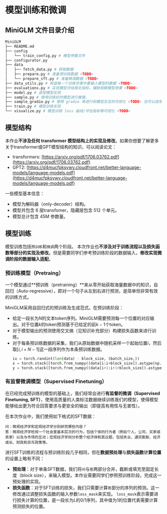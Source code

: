 # 模型训练和微调

## MiniGLM 文件目录介绍

```bash
MiniGLM
├── README.md 
├── config
│   └── train_config.py # 模型参数文件
├── configurator.py
├── data
│   ├── fetch_data.py # 获取数据
│   ├── prepare.py # 准备预训练数据 <TODO>
│   └── prepare_sft.py # 准备微调数据 <TODO>
├── data_utils.py # 构造每一个训练步骤中要输入模型的数据 <TODO>
├── evaluations.py # 实现模型评估相关指标，辅助观察模型效果 <TODO>
├── model.py # 底层模型实现
├── sample.py # 使用训练好的模型进行推理，
├── sample_gradio.py # 使用 gradio 来进行和模型交互的可视化 <TODO> 也可以选用非 gradio 的其他实现
├── train.py # 模型训练实现
└── visualize.py # 模型训练 loss 曲线/评估指标等可视化 <TODO>
```

## 模型结构

本作业**不涉及任何 transformer 模型结构上的实现及修改**。如果你想要了解更多关于transformer或GPT模型结构的知识，可以阅读论文：

* transformers: [https://arxiv.org/pdf/1706.03762.pdf](https://arxiv.org/pdf/1706.03762.pdf)
* GPT2: [https://d4mucfpksywv.cloudfront.net/better-language-models/language-models.pdf](https://d4mucfpksywv.cloudfront.net/better-language-models/language-models.pdf)

一些模型基本信息：

* 模型为解码器（only-decoder）结构。
* 模型共包含 6 层transfomer，隐藏层包含 512 个单元。
* 模型总计包含 45M 参数量。

## 模型训练

模型训练包括`预训练`和`微调`两个阶段。
本次作业也**不涉及对于训练流程以及损失函数等部分的实现及修改**。但是需要同学们参考预训练阶段的数据输入，**修改实现微调阶段的数据输入适配**。

### 预训练模型（Pretraing）

一个模型通过**预训练（pretraining）**来从零开始获取海量数据中的知识，自回归（Auto-regressive），即对一个句子从左到右进行预测，是简单但非常有效的训练方式。

MiniGLM采用自回归式的预训练及生成范式。在预训练阶段：

* 给定一段长为$N$的文本token序列。MiniGLM需要预测每一个位置的对应输出。对于位置$k$的token预测基于已给定的前$k-1$个token。
* 对于模型输出的预测使用交叉熵（见知识补充部分）构建损失函数来进行训练。
* 对于每条预训练数据的采集，我们从原始数据中随机采样一个起始位置$i$，然后取$[i, i+N-1]$这一段序列作为本条预训练数据。
  ```python
  ix = torch.randint(len(data) - block_size, (batch_size,))
  x = torch.stack([torch.from_numpy((data[i:i+block_size]).astype(np.int64)) for i in ix])
  y = torch.stack([torch.from_numpy((data[i+1:i+1+block_size]).astype(np.int64)) for i in ix])
  ```


### 有监督微调模型（Supervised Finetuning）

在已经完成预训练的模型的基础上，我们经常会进行**有监督的微调（Supervised Finetuning, SFT）**，使用高质量的人类标注数据继续训练我们的模型，使得模型能够给出更为符合回答要求与更安全的输出（即提高有用性与无害性）。

在本次作业中，我们使用如下格式的SFT数据：
```
问：微观经济学和宏观经济学分别研究哪些内容？ 
答：微观经济学检视一个社会里基本层次的行为，包括个体的行为者（例如个人、公司、买家或卖家）以及与市场的互动；宏观经济学则分析整个经济体和其议题，包括失业、通货膨胀、经济成长、财政和货币政策等。
```

进行SFT训练的流程与预训练阶段几乎相同，但在**数据预处理**与**损失函数计算位置**的设置上略有不同：

- **预处理**：对于单条SFT数据，我们将`问`与`答`两部分合并，截断或填充至固定长度（block size），来输入模型。本作业需要同学们参照预训练阶段，完成这一预处理的实现。
- **损失函数**：对于SFT训练的损失，我们只需要计算`答`部分的序列的预测。这一修改通过调整损失函数的输入参数`loss_mask`来实现。
  `loss_mask`表示需要进行损失计算的位置，是一段长为$L$的0/1序列，其中值为1的位置代表需要计算预测损失的位置。